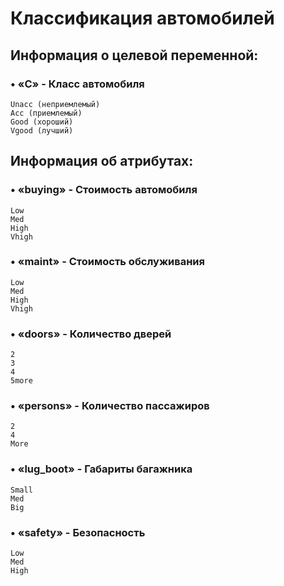 # Классификация автомобилей
## Информация о целевой переменной:
### •	«C» - Класс автомобиля
	Unacc (неприемлемый)
	Acc (приемлемый)
	Good (хороший)
	Vgood (лучший)
## Информация об атрибутах:
### •	«buying» - Стоимость автомобиля
	Low
	Med
	High
	Vhigh
### •	«maint» - Стоимость обслуживания
	Low
	Med
	High
	Vhigh
### •	«doors» - Количество дверей
	2
	3
	4
	5more
### •	«persons» - Количество пассажиров
	2
	4
	More

### •	«lug_boot» - Габариты багажника
	Small
	Med
	Big
### •	«safety» - Безопасность
	Low
	Med
	High

